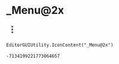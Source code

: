 # _Menu@2x
![](/img/_Menu@2x.png)

``` CSharp
EditorGUIUtility.IconContent("_Menu@2x")
```
```
-7134199221773064657
```
